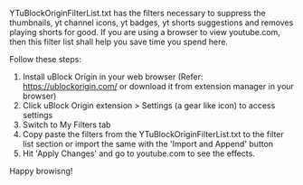 YTuBlockOriginFilterList.txt has the filters necessary to suppress the thumbnails, yt channel icons, yt badges, yt shorts suggestions and removes playing shorts for good. If you are using a browser to view youtube.com, then this filter list shall help you save time you spend here.

Follow these steps:
1. Install uBlock Origin in your web browser (Refer: https://ublockorigin.com/ or download it from extension manager in your browser)
2. Click uBlock Origin extension > Settings (a gear like icon) to access settings
3. Switch to My Filters tab
4. Copy paste the filters from the YTuBlockOriginFilterList.txt to the filter list section or import the same with the 'Import and Append' button
5. Hit 'Apply Changes' and go to youtube.com to see the effects.

Happy browisng!
